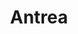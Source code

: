 ---
codehost: https://github.com/https://github.com/vmware-tanzu/antrea
logohandle: antreaio
sort: antrea
title: Antrea
twitter: https://x.com/projectantrea
website: https://antrea.io/
---